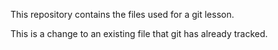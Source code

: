 This repository contains the files used for a git lesson.

This is a change to an existing file that git has already tracked. 
